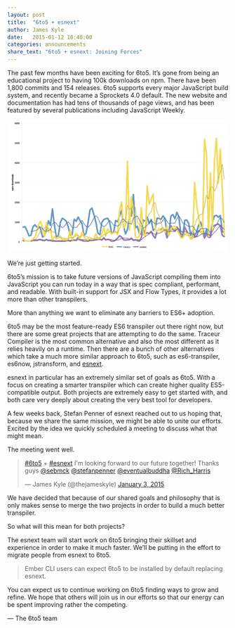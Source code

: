 ```yaml
---
layout: post
title:  "6to5 + esnext"
author: James Kyle
date:   2015-01-12 10:40:00
categories: announcements
share_text: "6to5 + esnext: Joining Forces"
---
```


The past few months have been exciting for 6to5. It’s gone from being an educational project to having 100k downloads on npm. There have been 1,800 commits and 154 releases. 6to5 supports every major JavaScript build system, and recently became a Sprockets 4.0 default. The new website and documentation has had tens of thousands of page views, and has been featured by several publications including JavaScript Weekly.

![npm downloads of 6to5, traceur, and esnext](/images/blog/2015-01-12-6to5-esnext/chart-1.png)

We’re just getting started.

6to5’s mission is to take future versions of JavaScript compiling them into JavaScript you can run today in a way that is spec compliant, performant, and readable. With built-in support for JSX and Flow Types, it provides a lot more than other transpilers.

More than anything we want to eliminate any barriers to ES6+ adoption.

6to5 may be the most feature-ready ES6 transpiler out there right now, but there are some great projects that are attempting to do the same. Traceur Compiler is the most common alternative and also the most different as it relies heavily on a runtime. Then there are a bunch of other alternatives which take a much more similar approach to 6to5, such as es6-transpiler, es6now, jstransform, and [esnext](https://esnext.github.io/esnext/).

esnext in particular has an extremely similar set of goals as 6to5. With a focus on creating a smarter transpiler which can create higher quality ES5-compatible output. Both projects are extremely easy to get started with, and both care very deeply about creating the very best tool for developers.

A few weeks back, Stefan Penner of esnext reached out to us hoping that, because we share the same mission, we might be able to unite our efforts. Excited by the idea we quickly scheduled a meeting to discuss what that might mean.

The meeting went well.

<blockquote class="twitter-tweet center-block" lang="en"><p><a href="https://twitter.com/hashtag/6to5?src=hash">#6to5</a> + <a href="https://twitter.com/hashtag/esnext?src=hash">#esnext</a> I&#39;m looking forward to our future together! Thanks guys <a href="https://twitter.com/sebmck">@sebmck</a> <a href="https://twitter.com/stefanpenner">@stefanpenner</a> <a href="https://twitter.com/eventualbuddha">@eventualbuddha</a> <a href="https://twitter.com/Rich_Harris">@Rich_Harris</a></p>&mdash; James Kyle (@thejameskyle) <a href="https://twitter.com/thejameskyle/status/551474226708766720">January 3, 2015</a></blockquote>
<script async src="//platform.twitter.com/widgets.js" charset="utf-8"></script>

We have decided that because of our shared goals and philosophy that is only makes sense to merge the two projects in order to build a much better transpiler.

So what will this mean for both projects?

The esnext team will start work on 6to5 bringing their skillset and experience in order to make it much faster. We’ll be putting in the effort to migrate people from esnext to 6to5.

> Ember CLI users can expect 6to5 to be installed by default replacing esnext.

You can expect us to continue working on 6to5 finding ways to grow and refine. We hope that others will join us in our efforts so that our energy can be spent improving rather the competing.

<p class="text-right">— The 6to5 team</p>
